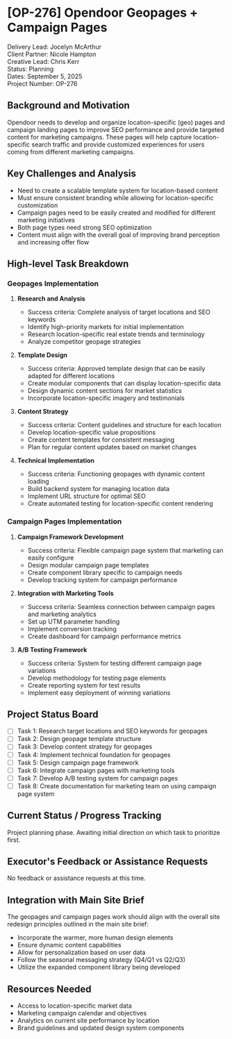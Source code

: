 # [OP-276] Opendoor Geopages + Campaign Pages

Delivery Lead: Jocelyn McArthur  
Client Partner: Nicole Hampton  
Creative Lead: Chris Kerr  
Status: Planning  
Dates: September 5, 2025  
Project Number: OP-276  

## Background and Motivation
Opendoor needs to develop and organize location-specific (geo) pages and campaign landing pages to improve SEO performance and provide targeted content for marketing campaigns. These pages will help capture location-specific search traffic and provide customized experiences for users coming from different marketing campaigns.

## Key Challenges and Analysis

- Need to create a scalable template system for location-based content
- Must ensure consistent branding while allowing for location-specific customization
- Campaign pages need to be easily created and modified for different marketing initiatives
- Both page types need strong SEO optimization
- Content must align with the overall goal of improving brand perception and increasing offer flow

## High-level Task Breakdown

### Geopages Implementation

1. **Research and Analysis**
   - Success criteria: Complete analysis of target locations and SEO keywords
   - Identify high-priority markets for initial implementation
   - Research location-specific real estate trends and terminology
   - Analyze competitor geopage strategies

2. **Template Design**
   - Success criteria: Approved template design that can be easily adapted for different locations
   - Create modular components that can display location-specific data
   - Design dynamic content sections for market statistics
   - Incorporate location-specific imagery and testimonials

3. **Content Strategy**
   - Success criteria: Content guidelines and structure for each location
   - Develop location-specific value propositions
   - Create content templates for consistent messaging
   - Plan for regular content updates based on market changes

4. **Technical Implementation**
   - Success criteria: Functioning geopages with dynamic content loading
   - Build backend system for managing location data
   - Implement URL structure for optimal SEO
   - Create automated testing for location-specific content rendering

### Campaign Pages Implementation

1. **Campaign Framework Development**
   - Success criteria: Flexible campaign page system that marketing can easily configure
   - Design modular campaign page templates
   - Create component library specific to campaign needs
   - Develop tracking system for campaign performance

2. **Integration with Marketing Tools**
   - Success criteria: Seamless connection between campaign pages and marketing analytics
   - Set up UTM parameter handling
   - Implement conversion tracking
   - Create dashboard for campaign performance metrics

3. **A/B Testing Framework**
   - Success criteria: System for testing different campaign page variations
   - Develop methodology for testing page elements
   - Create reporting system for test results
   - Implement easy deployment of winning variations

## Project Status Board

- [ ] Task 1: Research target locations and SEO keywords for geopages
- [ ] Task 2: Design geopage template structure
- [ ] Task 3: Develop content strategy for geopages
- [ ] Task 4: Implement technical foundation for geopages
- [ ] Task 5: Design campaign page framework
- [ ] Task 6: Integrate campaign pages with marketing tools
- [ ] Task 7: Develop A/B testing system for campaign pages
- [ ] Task 8: Create documentation for marketing team on using campaign page system

## Current Status / Progress Tracking

Project planning phase. Awaiting initial direction on which task to prioritize first.

## Executor's Feedback or Assistance Requests

No feedback or assistance requests at this time.

## Integration with Main Site Brief

The geopages and campaign pages work should align with the overall site redesign principles outlined in the main site brief:
- Incorporate the warmer, more human design elements
- Ensure dynamic content capabilities
- Allow for personalization based on user data
- Follow the seasonal messaging strategy (Q4/Q1 vs Q2/Q3)
- Utilize the expanded component library being developed

## Resources Needed

- Access to location-specific market data
- Marketing campaign calendar and objectives
- Analytics on current site performance by location
- Brand guidelines and updated design system components
